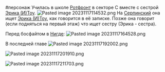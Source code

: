 \#персонаж
Училась в школе [Ротфронт](..\%D0%9C%D0%B8%D1%80\%D0%9F%D0%BB%D0%B0%D0%BD%D0%B5%D1%82%D1%8B%20%D0%B8%20%D1%81%D0%BF%D1%83%D1%82%D0%BD%D0%B8%D0%BA%D0%B8\%D0%A0%D0%BE%D1%82%D1%84%D1%80%D0%BE%D0%BD%D1%82.md) в секторе С вместе с сестрой [Эрика (И)Тоу](%D0%AD%D1%80%D0%B8%D0%BA%D0%B0%20%28%D0%98%29%D0%A2%D0%BE%D1%83.md). 
![Pasted image 20231117114532.png](..\..\img\Pasted%20image%2020231117114532.png)
На [Серпинский](..\%D0%9B%D0%BE%D0%BA%D0%B0%D1%86%D0%B8%D0%B8\%D0%A1%D0%B5%D1%80%D0%BF%D0%B8%D0%BD%D1%81%D0%BA%D0%B8%D0%B9.md) она ищет [Эрика (И)Тоу](%D0%AD%D1%80%D0%B8%D0%BA%D0%B0%20%28%D0%98%29%D0%A2%D0%BE%D1%83.md), как говорится в её записке.
Позже она говорит (если подняться на первый этаж) что ищет сестру (Эрика - сестра).

Перед босфайтом в [Нигде](..\%D0%9B%D0%BE%D0%BA%D0%B0%D1%86%D0%B8%D0%B8\%D0%9D%D0%B8%D0%B3%D0%B4%D0%B5.md):
![Pasted image 20231117164528.png](..\..\img\Pasted%20image%2020231117164528.png)

В последней главе
![Pasted image 20231117192002.png](..\..\img\Pasted%20image%2020231117192002.png)

![Pasted image 20231117201910.png](..\..\img\Pasted%20image%2020231117201910.png)

![Pasted image 20231117211703.png](..\..\img\Pasted%20image%2020231117211703.png)

